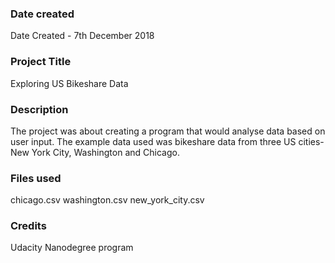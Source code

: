 ### Date created
Date Created - 7th December 2018

### Project Title
Exploring US Bikeshare Data

### Description
The project was about creating a program that would analyse data based on user input. The example data used was bikeshare data from three US cities- New York City, Washington and Chicago.

### Files used
chicago.csv
washington.csv
new_york_city.csv

### Credits
Udacity Nanodegree program
